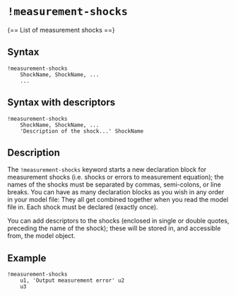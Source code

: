 # `!measurement-shocks`

{== List of measurement shocks ==}

## Syntax

    !measurement-shocks
        ShockName, ShockName, ...
        ...

## Syntax with descriptors

    !measurement-shocks
        ShockName, ShockName, ...
        'Description of the shock...' ShockName

## Description

The `!measurement-shocks` keyword starts a new declaration block for
measurement shocks (i.e. shocks or errors to measurement equation); the
names of the shocks must be separated by commas, semi-colons, or line
breaks. You can have as many declaration blocks as you wish in any order
in your model file: They all get combined together when you read the
model file in. Each shock must be declared (exactly once).

You can add descriptors to the shocks (enclosed in single or double
quotes, preceding the name of the shock); these will be stored in, and
accessible from, the model object.

## Example

    !measurement-shocks
        u1, 'Output measurement error' u2
        u3




